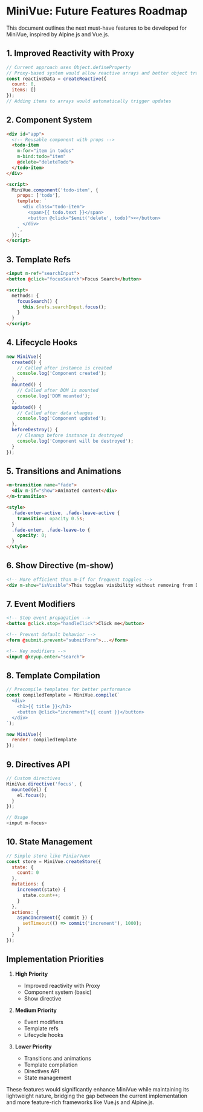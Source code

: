 # MiniVue: Future Features Roadmap

This document outlines the next must-have features to be developed for MiniVue, inspired by Alpine.js and Vue.js.

## 1. Improved Reactivity with Proxy

```javascript
// Current approach uses Object.defineProperty
// Proxy-based system would allow reactive arrays and better object tracking
const reactiveData = createReactive({
  count: 0,
  items: []
}); 
// Adding items to arrays would automatically trigger updates
```

## 2. Component System

```html
<div id="app">
  <!-- Reusable component with props -->
  <todo-item 
    m-for="item in todos" 
    m-bind:todo="item"
    @delete="deleteTodo">
  </todo-item>
</div>

<script>
  MiniVue.component('todo-item', {
    props: ['todo'],
    template: `
      <div class="todo-item">
        <span>{{ todo.text }}</span>
        <button @click="$emit('delete', todo)">×</button>
      </div>
    `,
  });
</script>
```

## 3. Template Refs

```html
<input m-ref="searchInput">
<button @click="focusSearch">Focus Search</button>

<script>
  methods: {
    focusSearch() {
      this.$refs.searchInput.focus();
    }
  }
</script>
```

## 4. Lifecycle Hooks

```javascript
new MiniVue({
  created() {
    // Called after instance is created
    console.log('Component created');
  },
  mounted() {
    // Called after DOM is mounted
    console.log('DOM mounted');
  },
  updated() {
    // Called after data changes
    console.log('Component updated');
  },
  beforeDestroy() {
    // Cleanup before instance is destroyed
    console.log('Component will be destroyed');
  }
});
```

## 5. Transitions and Animations

```html
<m-transition name="fade">
  <div m-if="show">Animated content</div>
</m-transition>

<style>
  .fade-enter-active, .fade-leave-active {
    transition: opacity 0.5s;
  }
  .fade-enter, .fade-leave-to {
    opacity: 0;
  }
</style>
```

## 6. Show Directive (m-show)

```html
<!-- More efficient than m-if for frequent toggles -->
<div m-show="isVisible">This toggles visibility without removing from DOM</div>
```

## 7. Event Modifiers

```html
<!-- Stop event propagation -->
<button @click.stop="handleClick">Click me</button>

<!-- Prevent default behavior -->
<form @submit.prevent="submitForm">...</form>

<!-- Key modifiers -->
<input @keyup.enter="search">
```

## 8. Template Compilation

```javascript
// Precompile templates for better performance
const compiledTemplate = MiniVue.compile(`
  <div>
    <h1>{{ title }}</h1>
    <button @click="increment">{{ count }}</button>
  </div>
`);

new MiniVue({
  render: compiledTemplate
});
```

## 9. Directives API

```javascript
// Custom directives
MiniVue.directive('focus', {
  mounted(el) {
    el.focus();
  }
});

// Usage
<input m-focus>
```

## 10. State Management

```javascript
// Simple store like Pinia/Vuex
const store = MiniVue.createStore({
  state: {
    count: 0
  },
  mutations: {
    increment(state) {
      state.count++;
    }
  },
  actions: {
    asyncIncrement({ commit }) {
      setTimeout(() => commit('increment'), 1000);
    }
  }
});
```

## Implementation Priorities

1. **High Priority**
   - Improved reactivity with Proxy
   - Component system (basic)
   - Show directive

2. **Medium Priority**
   - Event modifiers
   - Template refs
   - Lifecycle hooks

3. **Lower Priority**
   - Transitions and animations
   - Template compilation
   - Directives API
   - State management

These features would significantly enhance MiniVue while maintaining its lightweight nature, bridging the gap between the current implementation and more feature-rich frameworks like Vue.js and Alpine.js. 